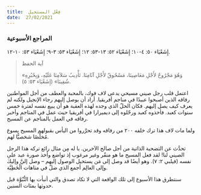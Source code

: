 ```yaml
---
title:  فِعْل المستحيل
date:  27/02/2021
---
```


### المراجع الأسبوعية
إِشَعْيَاء ٥٠: ٤-١٠؛ إِشَعْيَاء ٥٢: ١٣-٥٣: ١٢؛ إِشَعْيَاء ٥٣: ٣-٩؛ إِشَعْيَاء ٥٣: ١٠-١٢.

> <p>آية الحفظ</p>
> «وَهُوَ مَجْرُوحٌ لأَجْلِ مَعَاصِينَا، مَسْحُوقٌ لأَجْلِ آثَامِنَا. تَأْدِيبُ سَلاَمِنَا عَلَيْهِ، وَبِحُبُرِهِ شُفِينَا» (إِشَعْيَاء ٥٣: ٥).

اعتمل قلب رجل صيني مسيحي يدعى لاف فوك، بالمحبة والعطف من أجل المواطنين رفاقه الذين أصبحوا عبيدًا في مناجم أفريقيا. أراد أن يوصل إليهم رجاء الإنجيل ولكنه لم يعرف كيف يصل إليهم. فكان الحلّ الذي وجده لهذه العقبة هو أن يبيع نفسه لفترة خمس سنوات كعبد. فأخذوه كعبد ورحّلوه إلى ديميرارا في أفريقيا حيث عمل في المناجم وأخبر رفاقه في العمل بالمناجم عن المسيح.

ولما مات لاف هذا ترك خلفه ٢٠٠ من رفاقه وقد تحرَّروا من اليأس بقبولهم المسيح يسوع مُخلِّصًا شخصيًّا لهم.

تحدَّث عن التضحية الذاتية من أجل صالح الآخرين. يا له مِن مثال رائع تركه هذا الرجل الصيني لنا! لقد فعل المسيح ما هو منفّر وغير مرغوب إذ تواضع وأخذ صورة عبد على نفسه (فيلبي ٢: ٧). وهو أيضًا قد وصل إلى مَن يستحيل الوصول إليهم – وصل إليَّ وإليكَ وإلى العالِم أجمع الذي ضلّ في متاهات الْخَطِيَّة.

سنتطرق هذا الأسبوع إلى تلك الواقعة التي لا تكاد تصدق والتي أنبأت بها النُّبُوَّة قبل حدوثها بمئات السنين.